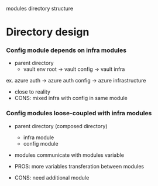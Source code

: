 modules directory structure

# Directory design

### Config module depends on infra modules

- parent directory 
  - vault env root -> vault config -> vault infra

ex. azure auth -> azure auth config -> azure infrastructure

- close to reality
- CONS: mixed infra with config in same module

### Config modules loose-coupled with infra modules

- parent directory (composed directory)
  - infra module
  - config module

- modules communicate with modules variable
- PROS: more variables transferation between modules
- CONS: need additional module
